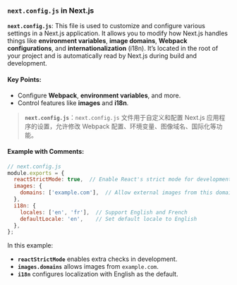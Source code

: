 ### `next.config.js` in Next.js

**`next.config.js`**: This file is used to customize and configure various settings in a Next.js application. It allows you to modify how Next.js handles things like **environment variables**, **image domains**, **Webpack configurations**, and **internationalization** (i18n). It’s located in the root of your project and is automatically read by Next.js during build and development.

#### Key Points:
- Configure **Webpack**, **environment variables**, and more.
- Control features like **images** and **i18n**.

> **`next.config.js`**：`next.config.js` 文件用于自定义和配置 Next.js 应用程序的设置，允许修改 Webpack 配置、环境变量、图像域名、国际化等功能。
>
> <audio src="C:\Users\10691\Downloads\`next.config.js.mp3"></audio>

#### Example with Comments:

```js
// next.config.js
module.exports = {
  reactStrictMode: true,  // Enable React's strict mode for development
  images: {
    domains: ['example.com'],  // Allow external images from this domain
  },
  i18n: {
    locales: ['en', 'fr'],  // Support English and French
    defaultLocale: 'en',    // Set default locale to English
  },
};
```

In this example:
- **`reactStrictMode`** enables extra checks in development.
- **`images.domains`** allows images from `example.com`.
- **`i18n`** configures localization with English as the default.
